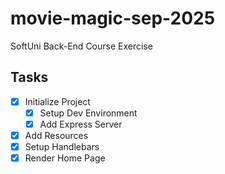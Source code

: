 # movie-magic-sep-2025
SoftUni Back-End Course Exercise

## Tasks

- [x] Initialize Project
    - [x] Setup Dev Environment
    - [x] Add Express Server
- [x] Add Resources
- [x] Setup Handlebars
- [x] Render Home Page
